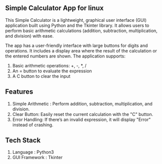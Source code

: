 ## Simple Calculator App for linux
This Simple Calculator is a lightweight, graphical user interface (GUI) application built using Python and the Tkinter library. It allows users to perform basic arithmetic calculations (addition, subtraction, multiplication, and division) with ease.

The app has a user-friendly interface with large buttons for digits and operations. It includes a display area where the result of the calculation or the entered numbers are shown. The application supports:

1. Basic arithmetic operations: +, -, *, /
2. An = button to evaluate the expression
3. A C button to clear the input

## Features

1. Simple Arithmetic : Perform addition, subtraction, multiplication, and division.
2. Clear Button: Easily reset the current calculation with the "C" button.
3. Error Handling: If there’s an invalid expression, it will display "Error" instead of crashing.

## Tech Stack
1. Language : Python3
2. GUI Framework : Tkinter


